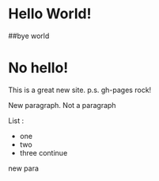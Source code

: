 # Hello World! 

##bye world

# No hello!

This is a great new site.
p.s. gh-pages rock!

New paragraph.
Not a paragraph

List :
- one
- two
- three
continue

new para
